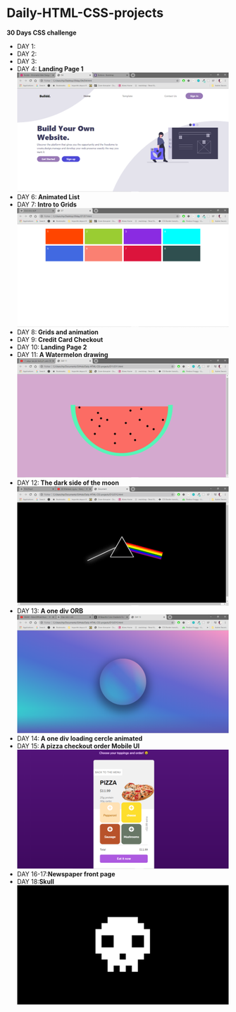 # Daily-HTML-CSS-projects
 <strong> 30 Days CSS challenge </strong>
 <ul>
 <li>DAY 1: </li>
 <li>DAY 2: </li>
 <li>DAY 3: </li>
 <li>DAY 4: <strong> Landing Page 1</strong> 
 <img src="D4/D4.png" /></li>
 <li>DAY 6:<strong> Animated List</strong> </li>
 <li>DAY 7:<strong> Intro to Grids</strong>
 <img src="D7/D7.png"/></li>
 <li>DAY 8:<strong> Grids and animation</strong> </li>
 <li>DAY 9:<strong> Credit Card Checkout</strong> </li>
 <li>DAY 10:<strong> Landing Page 2</strong> </li>
 <li>DAY 11:<strong> A Watermelon drawing</strong> 
 <img src="D11/D11.png" /></li>
 <li>DAY 12:<strong> The dark side of the moon</strong> <img src="D12/D12.png" /> </li>
 <li>DAY 13:<strong> A one div ORB</strong>  <img src="D13/D13.png" /></li>
 <li>DAY 14:<strong> A one div loading cercle animated</strong> </li>
 <li>DAY 15:<strong> A pizza checkout order Mobile UI</strong>
 <img src="D15/D15.png" /> </li>
 <li>DAY 16-17:<strong>Newspaper front page</strong> </li>
 <li>DAY 18:<strong>Skull</strong> <img src="D18/D18.png" /> </li>
</ul>
